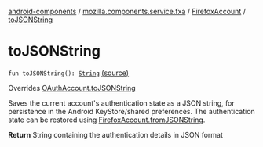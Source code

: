 [android-components](../../index.md) / [mozilla.components.service.fxa](../index.md) / [FirefoxAccount](index.md) / [toJSONString](./to-j-s-o-n-string.md)

# toJSONString

`fun toJSONString(): `[`String`](https://kotlinlang.org/api/latest/jvm/stdlib/kotlin/-string/index.html) [(source)](https://github.com/mozilla-mobile/android-components/blob/master/components/service/firefox-accounts/src/main/java/mozilla/components/service/fxa/FirefoxAccount.kt#L296)

Overrides [OAuthAccount.toJSONString](../../mozilla.components.concept.sync/-o-auth-account/to-j-s-o-n-string.md)

Saves the current account's authentication state as a JSON string, for persistence in
the Android KeyStore/shared preferences. The authentication state can be restored using
[FirefoxAccount.fromJSONString](from-j-s-o-n-string.md).

**Return**
String containing the authentication details in JSON format

